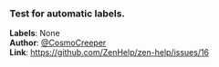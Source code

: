 ### Test for automatic labels.

**Labels**: None\
**Author**: [@CosmoCreeper](https://github.com/CosmoCreeper)\
**Link**: https://github.com/ZenHelp/zen-help/issues/16